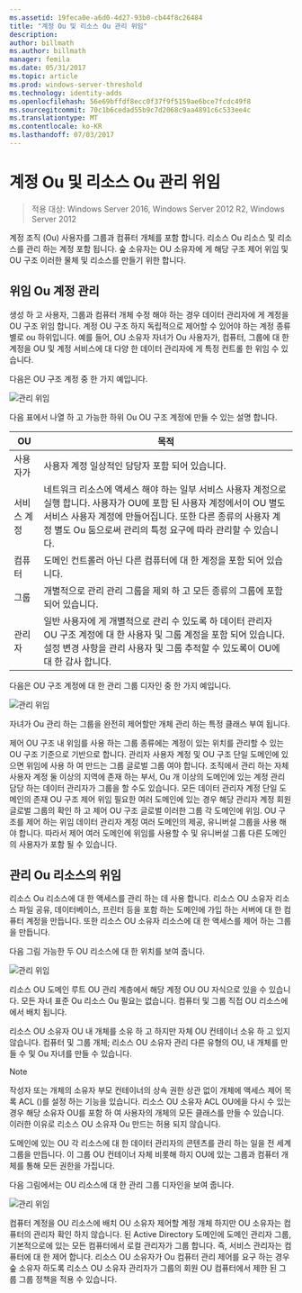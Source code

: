 ```yaml
---
ms.assetid: 19feca0e-a6d0-4d27-93b0-cb44f8c26484
title: "계정 Ou 및 리소스 Ou 관리 위임"
description: 
author: billmath
ms.author: billmath
manager: femila
ms.date: 05/31/2017
ms.topic: article
ms.prod: windows-server-threshold
ms.technology: identity-adds
ms.openlocfilehash: 56e69bffdf8ecc0f37f9f5159ae6bce7fcdc49f8
ms.sourcegitcommit: 70c1b6cedad55b9c7d2068c9aa4891c6c533ee4c
ms.translationtype: MT
ms.contentlocale: ko-KR
ms.lasthandoff: 07/03/2017
---
```

# <a name="delegating-administration-of-account-ous-and-resource-ous"></a>계정 Ou 및 리소스 Ou 관리 위임

>적용 대상: Windows Server 2016, Windows Server 2012 R2, Windows Server 2012

계정 조직 (Ou) 사용자를 그룹과 컴퓨터 개체를 포함 합니다. 리소스 Ou 리소스 및 리소스를 관리 하는 계정 포함 됩니다. 숲 소유자는 OU 소유자에 게 해당 구조 제어 위임 및 OU 구조 이러한 물체 및 리소스를 만들기 위한 합니다.  
  
## <a name="delegating-administration-of-account-ous"></a>위임 Ou 계정 관리  
생성 하 고 사용자, 그룹과 컴퓨터 개체 수정 해야 하는 경우 데이터 관리자에 게 계정을 OU 구조 위임 합니다. 계정 OU 구조 하지 독립적으로 제어할 수 있어야 하는 계정 종류별로 ou 하위입니다. 예를 들어, OU 소유자 자녀가 Ou 사용자가, 컴퓨터, 그룹에 대 한 계정을 OU 및 계정 서비스에 대 다양 한 데이터 관리자에 게 특정 컨트롤 한 위임 수 있습니다.  
  
다음은 OU 구조 계정 중 한 가지 예입니다.  
  
![관리 위임](media/Delegating-Administration-of-Account-OUs-and-Resource-OUs/66d38fbe-e8eb-42d7-abab-9526243bf6d9.gif)  
  
다음 표에서 나열 하 고 가능한 하위 Ou OU 구조 계정에 만들 수 있는 설명 합니다.  
  
|OU|목적|  
|------|-----------|  
|사용자가|사용자 계정 일상적인 담당자 포함 되어 있습니다.|  
|서비스 계정|네트워크 리소스에 액세스 해야 하는 일부 서비스 사용자 계정으로 실행 합니다. 사용자가 OU에 포함 된 사용자 계정에서이 OU 별도 서비스 사용자 계정에 만들어집니다. 또한 다른 종류의 사용자 계정 별도 Ou 둠으로써 관리의 특정 요구에 따라 관리할 수 있습니다.|  
|컴퓨터|도메인 컨트롤러 아닌 다른 컴퓨터에 대 한 계정을 포함 되어 있습니다.|  
|그룹|개별적으로 관리 관리 그룹을 제외 하 고 모든 종류의 그룹에 포함 되어 있습니다.|  
|관리자|일반 사용자에 게 개별적으로 관리 수 있도록 하 데이터 관리자 OU 구조 계정에 대 한 사용자 및 그룹 계정을 포함 되어 있습니다. 설정 변경 사항을 관리 사용자 및 그룹 추적할 수 있도록이 OU에 대 한 감사 합니다.|  
  
다음은 OU 구조 계정에 대 한 관리 그룹 디자인 중 한 가지 예입니다.  
  
![관리 위임](media/Delegating-Administration-of-Account-OUs-and-Resource-OUs/be2cd2d2-6956-429c-a53a-369e6fe40b2b.gif)  
  
자녀가 Ou 관리 하는 그룹을 완전히 제어할만 개체 관리 하는 특정 클래스 부여 됩니다.  
  
제어 OU 구조 내 위임를 사용 하는 그룹 종류에는 계정이 있는 위치를 관리할 수 있는 OU 구조 기준으로 기반으로 합니다. 관리자 사용자 계정 및 OU 구조 단일 도메인에 있으면 위임에 사용 하 여 만드는 그룹 글로벌 그룹 여야 합니다. 조직에서 관리 하는 자체 사용자 계정 둘 이상의 지역에 존재 하는 부서, Ou 개 이상의 도메인에 있는 계정 관리 담당 하는 데이터 관리자가 그룹을 할 수도 있습니다. 모든 데이터 관리자 계정 단일 도메인의 존재 OU 구조 제어 위임 필요한 여러 도메인에 있는 경우 해당 관리자 계정 회원 글로벌 그룹의 확인 하 고 제어 OU 구조 글로벌 이러한 그룹 각 도메인에 위임. OU 구조를 제어 하는 위임 데이터 관리자 계정 여러 도메인의 제공, 유니버설 그룹을 사용 해야 합니다. 따라서 제어 여러 도메인에 위임를 사용할 수 및 유니버설 그룹 다른 도메인의 사용자가 포함 될 수 있습니다.  
  
## <a name="delegating-administration-of-resource-ous"></a>관리 Ou 리소스의 위임  
리소스 Ou 리소스에 대 한 액세스를 관리 하는 데 사용 합니다. 리소스 OU 소유자 리소스 파일 공유, 데이터베이스, 프린터 등을 포함 하는 도메인에 가입 하는 서버에 대 한 컴퓨터 계정을 만듭니다. 또한 리소스 OU 소유자 리소스에 대 한 액세스를 제어 하는 그룹을 만듭니다.  
  
다음 그림 가능한 두 OU 리소스에 대 한 위치를 보여 줍니다.  
  
![관리 위임](media/Delegating-Administration-of-Account-OUs-and-Resource-OUs/6667a5ce-34d6-48a9-9974-b823ba70e2af.gif)  
  
리소스 OU 도메인 루트 OU 관리 계층에서 해당 계정 OU OU 자식으로 있을 수 있습니다. 모든 자녀 표준 Ou 리소스 Ou 필요는 없습니다. 컴퓨터 및 그룹 직접 OU 리소스에에서 배치 됩니다.  
  
리소스 OU 소유자 OU 내 개체를 소유 하 고 하지만 자체 OU 컨테이너 소유 하 고 있지 않습니다. 컴퓨터 및 그룹 개체; 리소스 OU 소유자 관리 다른 유형의 OU, 내 개체를 만들 수 및 Ou 자녀를 만들 수 있습니다.  
  
> [!NOTE]  
> 작성자 또는 개체의 소유자 부모 컨테이너의 상속 권한 상관 없이 개체에 액세스 제어 목록 ACL ()를 설정 하는 기능을 있습니다. 리소스 OU 소유자 ACL OU에을 다시 수 있는 경우 해당 소유자 OU를 포함 하 여 사용자의 개체의 모든 클래스를 만들 수 있습니다. 이러한 이유로 리소스 OU 소유자 Ou 만드는 허용 되지 않습니다.  
  
도메인에 있는 OU 각 리소스에 대 한 데이터 관리자의 콘텐츠를 관리 하는 일을 전 세계 그룹을 만듭니다. 이 그룹 OU 컨테이너 자체 비롯해 하지 OU에 있는 그룹과 컴퓨터 개체를 통해 모든 권한을 가집니다.  
  
다음 그림에서는 OU 리소스에 대 한 관리 그룹 디자인을 보여 줍니다.  
  
![관리 위임](media/Delegating-Administration-of-Account-OUs-and-Resource-OUs/8a3f7714-a3bf-43f7-b999-6070543248b0.gif)  
  
컴퓨터 계정을 OU 리소스에 배치 OU 소유자 제어할 계정 개체 하지만 OU 소유자는 컴퓨터의 관리자 확인 하지 않습니다. 된 Active Directory 도메인에 도메인 관리자 그룹, 기본적으로에 있는 모든 컴퓨터에서 로컬 관리자가 그룹 합니다. 즉, 서비스 관리자는 컴퓨터에 대 한 제어 합니다. 리소스 OU 소유자가 Ou 컴퓨터 관리 제어를 요구 하는 경우 숲 소유자 하도록 리소스 OU 소유자 관리자가 그룹의 회원 OU 컴퓨터에서 제한 된 그룹 그룹 정책을 적용 수 있습니다.  
  


